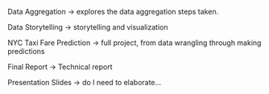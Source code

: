 Data Aggregation -> explores the data aggregation steps taken.

Data Storytelling -> storytelling and visualization

NYC Taxi Fare Prediction -> full project, from data wrangling through making predictions

Final Report -> Technical report

Presentation Slides -> do I need to elaborate...
